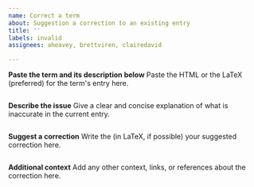 ```yaml
---
name: Correct a term
about: Suggestion a correction to an existing entry
title: ''
labels: invalid
assignees: aheavey, brettviren, clairedavid

---
```


**Paste the term and its description below**
Paste the HTML or the LaTeX (preferred) for the term's entry here.
```

```

**Describe the issue**
Give a clear and concise explanation of what is inaccurate in the current entry.
```

```

**Suggest a correction**
Write the (in LaTeX, if possible) your suggested correction here.
```

```

**Additional context**
Add any other context, links, or references about the correction here.
```

```
